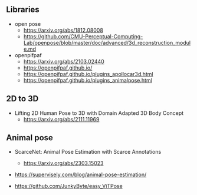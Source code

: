 ## Libraries

- open pose
  - https://arxiv.org/abs/1812.08008
  - https://github.com/CMU-Perceptual-Computing-Lab/openpose/blob/master/doc/advanced/3d_reconstruction_module.md
- openpifpaf
  - https://arxiv.org/abs/2103.02440
  - https://openpifpaf.github.io/
  - https://openpifpaf.github.io/plugins_apollocar3d.html
  - https://openpifpaf.github.io/plugins_animalpose.html



## 2D to 3D

- Lifting 2D Human Pose to 3D with Domain Adapted 3D Body Concept
  - https://arxiv.org/abs/2111.11969



## Animal pose

- ScarceNet: Animal Pose Estimation with Scarce Annotations
  - https://arxiv.org/abs/2303.15023
- https://supervisely.com/blog/animal-pose-estimation/

- https://github.com/JunkyByte/easy_ViTPose